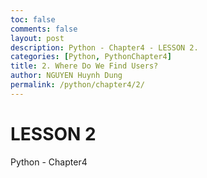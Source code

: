 ```yaml
---
toc: false
comments: false
layout: post
description: Python - Chapter4 - LESSON 2.
categories: [Python, PythonChapter4]
title: 2. Where Do We Find Users?
author: NGUYEN Huynh Dung
permalink: /python/chapter4/2/
---
```


# LESSON 2
Python - Chapter4



